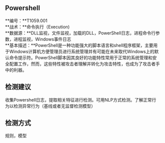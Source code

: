 ## Powershell  
**编号：**T1059.001  
**战术：**命令执行（Execution)  
**数据源：**DLL监视，文件监视，加载的DLL，PowerShell日志，进程命令行参数，进程监视，Windows事件日志  
**基本描述：**PowerShell是一种功能强大的脚本语言和shell程序框架，主要用于Windows计算机方便管理员进行系统管理并有可能在未来取代Windows上的默认命令提示符。PowerShell脚本因其良好的功能特性常用于正常的系统管理和安全配置工作，然而，这些特性被攻击者理解并转化为攻击特性，也成为了攻击者手中的利器。  
## 检测建议  
收集Powershell日志，提取相关特征进行检测。可用NLP方式检测。了解正常行为以检测异常行为（基线或者无监督检测模型）  
## 检测方式  
规则，模型